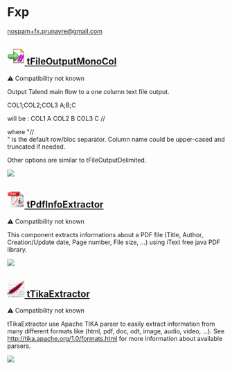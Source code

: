 # Fxp
  <nospam+fx.prunayre@gmail.com>

## <a href='./components/tFileOutputMonoCol/readme.md'><img src='./components/tFileOutputMonoCol/logo.jpg' width='40' height='40'> tFileOutputMonoCol</a>
 :warning: Compatibility not known

Output Talend main flow to a one column text file output.

COL1;COL2;COL3
A;B;C

will be :
COL1
A
COL2
B
COL3
C
//

where "//\
" is the default row/bloc separator. Column name could be upper-cased and truncated if needed.

Other options are similar to tFileOutputDelimited.



<img src='./components/tFileOutputMonoCol/sample.jpg'>

## <a href='./components/tPdfInfoExtractor/readme.md'><img src='./components/tPdfInfoExtractor/logo.jpg' width='40' height='40'> tPdfInfoExtractor</a>
 :warning: Compatibility not known

This component extracts informations about a PDF file (Title, Author, Creation/Update date, Page number, File size, ...) using iText free java PDF library.



<img src='./components/tPdfInfoExtractor/sample.jpg'>

## <a href='./components/tTikaExtractor/readme.md'><img src='./components/tTikaExtractor/logo.jpg' width='40' height='40'> tTikaExtractor</a>
 :warning: Compatibility not known

tTikaExtractor use Apache TIKA parser to easily extract information from many different formats like (html, pdf, doc, odt, image, audio, video, ...). See http://tika.apache.org/1.0/formats.html for more information about available parsers.



<img src='./components/tTikaExtractor/sample.jpg'>
